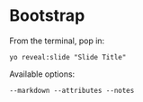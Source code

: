 
# Bootstrap

From the terminal, pop in:

  ```yo reveal:slide "Slide Title"```

Available options:

 ```--markdown --attributes --notes```
